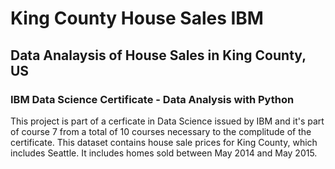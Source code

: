 # King County House Sales IBM

## Data Analaysis of House Sales in King County, US
### IBM Data Science Certificate - Data Analysis with Python
This project is part of a cerficate in Data Science issued by IBM and it's part of course 7 from a total of 10 courses necessary to the complitude of the certificate. This dataset contains house sale prices for King County, which includes Seattle. It includes homes sold between May 2014 and May 2015.
